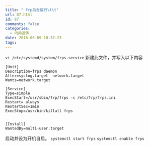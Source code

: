 ```yaml
---
title: " frp后台运行\t\t"
url: 87.html
id: 87
comments: false
categories:
  - 内网透传
date: 2018-06-09 18:37:23
tags:
---
```


`vi /etc/systemd/system/frps.service` 新建此文件，并写入以下内容

    [Unit]
    Description=frps daemon
    After=syslog.target  network.target
    Wants=network.target
    
    [Service]
    Type=simple
    ExecStart=/usr/sbin/frp/frps -c /etc/frp/frps.ini
    Restart= always
    RestartSec=1min
    ExecStop=/usr/bin/killall frps
    
    
    [Install]
    WantedBy=multi-user.target
    

启动并设为开机自启。 `systemctl start frps` `systemctl enable frps`